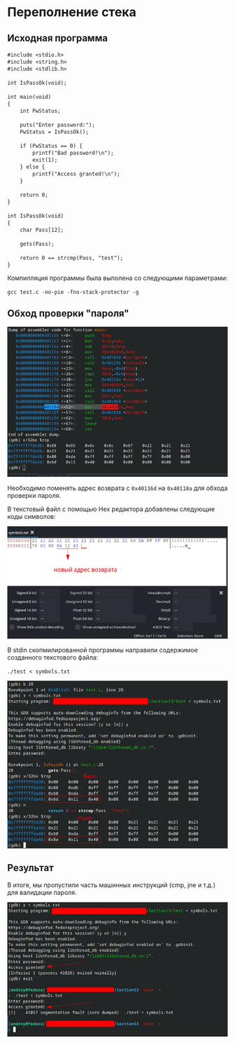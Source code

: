 # Переполнение стека

## Исходная программа

```
#include <stdio.h>
#include <string.h>
#include <stdlib.h>

int IsPassOk(void);

int main(void)
{
	int PwStatus;

	puts("Enter password:");
	PwStatus = IsPassOk();
	
	if (PwStatus == 0) {
		printf("Bad password!\n");
		exit(1);
	} else {
		printf("Access granted!\n");
	}

	return 0;
}

int IsPassOk(void)
{
    char Pass[12];

	gets(Pass);

	return 0 == strcmp(Pass, "test");
}

```

Компилляция программы была выполена со следующими параметрами:

`gcc test.c -no-pie -fno-stack-protector -g`

## Обход проверки "пароля"

![Адрес возврата](./images/address.jpg)

Необходимо поменять адрес возврата с `0x40116d` на `0x40118a` для обхода проверки пароля.



В текстовый файл с помощью Hex редактора добавлены следующие коды символов:

![Файл символов](./images/hexFile.jpg)

В stdin скопмилированной программы направили содержимое созданного текстового файла:

`./test < symbols.txt`

![Измененный адрес возврата](./images/changeReturnAddress.jpg)

## Результат

В итоге, мы пропустили часть машинных инструкций (cmp, jne и т.д.) для валидации пароля.

![Результат](./images/result.jpg)

